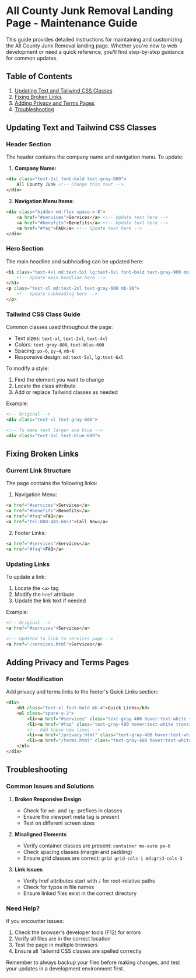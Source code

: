 # All County Junk Removal Landing Page - Maintenance Guide

This guide provides detailed instructions for maintaining and customizing the All County Junk Removal landing page. Whether you're new to web development or need a quick reference, you'll find step-by-step guidance for common updates.

## Table of Contents
1. [Updating Text and Tailwind CSS Classes](#updating-text-and-tailwind-css-classes)
2. [Fixing Broken Links](#fixing-broken-links)
3. [Adding Privacy and Terms Pages](#adding-privacy-and-terms-pages)
4. [Troubleshooting](#troubleshooting)

## Updating Text and Tailwind CSS Classes

### Header Section
The header contains the company name and navigation menu. To update:

1. **Company Name:**
```html
<div class="text-2xl font-bold text-gray-800">
    All County Junk <!-- Change this text -->
</div>
```

2. **Navigation Menu Items:**
```html
<div class="hidden md:flex space-x-8">
    <a href="#services">Services</a> <!-- Update text here -->
    <a href="#benefits">Benefits</a> <!-- Update text here -->
    <a href="#faq">FAQ</a> <!-- Update text here -->
</div>
```

### Hero Section
The main headline and subheading can be updated here:
```html
<h1 class="text-4xl md:text-5xl lg:text-6xl font-bold text-gray-900 mb-6 leading-tight">
    <!-- Update main headline here -->
</h1>
<p class="text-xl md:text-2xl text-gray-600 mb-10">
    <!-- Update subheading here -->
</p>
```

### Tailwind CSS Class Guide
Common classes used throughout the page:
- Text sizes: `text-xl`, `text-2xl`, `text-4xl`
- Colors: `text-gray-800`, `text-blue-600`
- Spacing: `px-6`, `py-4`, `mb-6`
- Responsive design: `md:text-5xl`, `lg:text-6xl`

To modify a style:
1. Find the element you want to change
2. Locate the class attribute
3. Add or replace Tailwind classes as needed

Example:
```html
<!-- Original -->
<div class="text-xl text-gray-600">

<!-- To make text larger and blue -->
<div class="text-2xl text-blue-600">
```

## Fixing Broken Links

### Current Link Structure
The page contains the following links:

1. Navigation Menu:
```html
<a href="#services">Services</a>
<a href="#benefits">Benefits</a>
<a href="#faq">FAQ</a>
<a href="tel:888-441-6653">Call Now</a>
```

2. Footer Links:
```html
<a href="#services">Services</a>
<a href="#faq">FAQ</a>
```

### Updating Links
To update a link:
1. Locate the `<a>` tag
2. Modify the `href` attribute
3. Update the link text if needed

Example:
```html
<!-- Original -->
<a href="#services">Services</a>

<!-- Updated to link to services page -->
<a href="/services.html">Services</a>
```

## Adding Privacy and Terms Pages

### Footer Modification
Add privacy and terms links to the footer's Quick Links section:

```html
<div>
    <h3 class="text-xl font-bold mb-4">Quick Links</h3>
    <ul class="space-y-2">
        <li><a href="#services" class="text-gray-400 hover:text-white transition-colors duration-300">Services</a></li>
        <li><a href="#faq" class="text-gray-400 hover:text-white transition-colors duration-300">FAQ</a></li>
        <!-- Add these new lines -->
        <li><a href="/privacy.html" class="text-gray-400 hover:text-white transition-colors duration-300">Privacy Policy</a></li>
        <li><a href="/terms.html" class="text-gray-400 hover:text-white transition-colors duration-300">Terms of Service</a></li>
    </ul>
</div>
```

## Troubleshooting

### Common Issues and Solutions

1. **Broken Responsive Design**
   - Check for `md:` and `lg:` prefixes in classes
   - Ensure the viewport meta tag is present
   - Test on different screen sizes

2. **Misaligned Elements**
   - Verify container classes are present: `container mx-auto px-6`
   - Check spacing classes (margin and padding)
   - Ensure grid classes are correct: `grid grid-cols-1 md:grid-cols-3`

3. **Link Issues**
   - Verify href attributes start with `/` for root-relative paths
   - Check for typos in file names
   - Ensure linked files exist in the correct directory

### Need Help?
If you encounter issues:
1. Check the browser's developer tools (F12) for errors
2. Verify all files are in the correct location
3. Test the page in multiple browsers
4. Ensure all Tailwind CSS classes are spelled correctly

Remember to always backup your files before making changes, and test your updates in a development environment first.